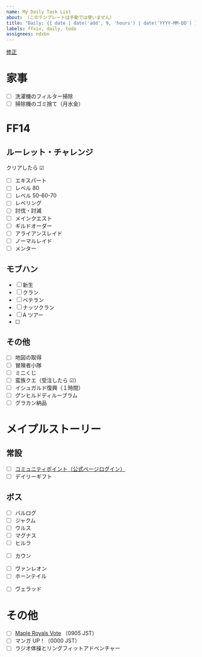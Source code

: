 ```yaml
---
name: My Daily Task List
about: （このテンプレートは手動では使いません）
title: "Daily: {{ date | date('add', 9, 'hours') | date('YYYY-MM-DD') }}"
labels: ffxiv, daily, todo
assignees: ndxbn
---
```

[修正](https://github.com/ndxbn/ndxbn/edit/master/.github/ISSUE_TEMPLATE/zz33-daily-todo.md)
# 家事

- [ ] 洗濯機のフィルター掃除
- [ ] 掃除機のゴミ捨て（月水金）

# FF14
## ルーレット・チャレンジ

クリアしたら ☑

- [ ] エキスパート
- [ ] レベル 80
- [ ] レベル 50-60-70
- [ ] レベリング
- [ ] 討伐・討滅
- [ ] メインクエスト
- [ ] ギルドオーダー
- [ ] アライアンスレイド
- [ ] ノーマルレイド
- [ ] メンター
<!--
- [ ] フロントライン
-->

## モブハン

- [ ] 新生
- [ ] クラン
- [ ] ベテラン
- [ ] ナッツクラン
- [ ] A ツアー
- [ ] 
## その他

<!--
- [ ] 水やり
- [ ] 24 人レイド（ミニオン目的）
-->
- [ ] 地図の取得
- [ ] 冒険者小隊
- [ ] ミニくじ
- [ ] 蛮族クエ（受注したら ☑）
- [ ] イシュガルド復興（１時間）
- [ ] グンヒルドディルーブラム
- [ ] グラカン納品

# メイプルストーリー
## 常設

- [ ] [コミュニティポイント（公式ページログイン）](https://maplestory.nexon.co.jp/)
- [ ] デイリーギフト

<!--

- [ ] シンボルデイリー
- [ ] エルダスペクトラム
- [ ] 腹ペコのムト

- [ ] モンスターコレクション
- [ ] 専門技術とアディトード
- [ ] モンスターパーク
- [ ] ディメンション インベイド
- [ ] 試験の塔
-->

## ボス

- [ ] バルログ
- [ ] ジャクム
- [ ] ウルス
- [ ] マグナス
- [ ] ヒルラ
<!-- - [ ] ランマル -->
- [ ] カウン
<!-- - [ ] ビシャス ノーマル -->
<!-- - [ ] ピエール ノーマル -->
<!-- - [ ] バンバン ノーマル -->
<!-- - [ ] ブラッディクィーン ノーマル -->
<!-- - [ ] ベルルム ノーマル -->
- [ ] ヴァンレオン
- [ ] ホーンテイル
<!-- - [ ] アカイラム -->
<!-- - [ ] ノウ姫 -->
- [ ] ヴェラッド
<!-- - [ ] ジュリエッタ -->
<!-- - [ ] ピンクビーン -->
<!-- - [ ] クロス -->
<!-- - [ ] シグナス -->
<!-- - [ ] スウ -->
<!-- - [ ] デミアン -->
<!-- - [ ] 明智光秀 -->
<!-- - [ ] ルシード -->
<!-- - [ ] ウィル -->
<!-- - [ ] ダスク -->
<!-- - [ ] 真・ヒルラ -->
<!-- - [ ] デュンケル -->
<!-- - [ ] 暗黒の魔法使い -->
<!-- - [ ] セレン -->
 
# その他

- [ ] [Maple Royals Vote](https://mapleroyals.com/?page=vote) （0905 JST）
- [ ] マンガ UP！（0000 JST）
- [ ] ラジオ体操とリングフィットアドベンチャー
